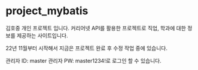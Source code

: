 # project_mybatis
김호중 개인 프로젝트 입니다.
커리어넷 API를 활용한 프로젝트로 직업, 학과에 대한 정보를 제공하는 사이트입니다.

22년 11월부터 시작해서 지금은 프로젝트 완료 후 수정 작업 중에 있습니다.

관리자 ID: master 관리자 PW: master1234!로 로그인 할 수 있습니다.
